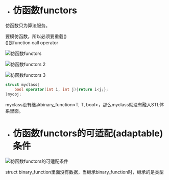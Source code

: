 - # 仿函数functors
仿函数只为算法服务。  

要模仿函数，所以必须要重载()  
()是function call operator  

![仿函数functors](https://github.com/havenow/my-C-plus-plus/blob/master/STL%E6%A0%87%E5%87%86%E5%BA%93%E4%B8%8E%E6%B3%9B%E5%9E%8B%E7%BC%96%E7%A8%8B/images/%E4%BB%BF%E5%87%BD%E6%95%B0functors.png)  

![仿函数functors 2](https://github.com/havenow/my-C-plus-plus/blob/master/STL%E6%A0%87%E5%87%86%E5%BA%93%E4%B8%8E%E6%B3%9B%E5%9E%8B%E7%BC%96%E7%A8%8B/images/%E4%BB%BF%E5%87%BD%E6%95%B0functors%202.png)  

![仿函数functors 3](https://github.com/havenow/my-C-plus-plus/blob/master/STL%E6%A0%87%E5%87%86%E5%BA%93%E4%B8%8E%E6%B3%9B%E5%9E%8B%E7%BC%96%E7%A8%8B/images/%E4%BB%BF%E5%87%BD%E6%95%B0functors%203.png) 

```c++
struct myclass{
	bool operator(int i, int j){return i<j;};
}myobj;
```
myclass没有继承binary_function<T, T, bool>，那么myclass就没有融入STL体系里面。  


- # 仿函数functors的可适配(adaptable)条件

![仿函数functors的可适配条件](https://github.com/havenow/my-C-plus-plus/blob/master/STL%E6%A0%87%E5%87%86%E5%BA%93%E4%B8%8E%E6%B3%9B%E5%9E%8B%E7%BC%96%E7%A8%8B/images/%E4%BB%BF%E5%87%BD%E6%95%B0functors%E7%9A%84%E5%8F%AF%E9%80%82%E9%85%8D%E6%9D%A1%E4%BB%B6.png)  

struct binary_function里面没有数据，当继承binary_function时，继承的是类型   

